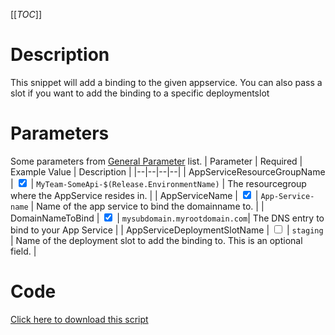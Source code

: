 [[_TOC_]]

# Description
This snippet will add a binding to the given appservice. You can also pass a slot if you want to add the binding to a specific deploymentslot

# Parameters
Some parameters from [General Parameter](/Azure/Azure-CLI-Snippets) list.
| Parameter | Required | Example Value | Description |
|--|--|--|--|
| AppServiceResourceGroupName | <input type="checkbox" checked> | `MyTeam-SomeApi-$(Release.EnvironmentName)` | The resourcegroup where the AppService resides in. |
| AppServiceName | <input type="checkbox" checked> | `App-Service-name` | Name of the app service to bind the domainname to. | 
| DomainNameToBind | <input type="checkbox" checked> | `mysubdomain.myrootdomain.com`| The DNS entry to bind to your App Service |
| AppServiceDeploymentSlotName | <input type="checkbox"> | `staging` |  Name of the deployment slot to add the binding to. This is an optional field. |

# Code
[Click here to download this script](../../../../src/App-Services/Add-Binding-To-App-Service.ps1)